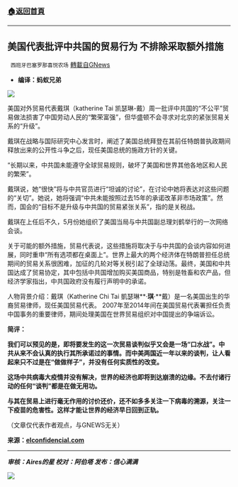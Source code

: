 ###  [:house:返回首頁](https://github.com/ourhimalayas/txt)
---


## 美国代表批评中共国的贸易行为 不排除采取额外措施
` 西班牙巴塞罗那喜悦农场` [轉載自GNews](https://gnews.org/zh-hans/1575558/)

- **编译：蚂蚁兄弟**


![](https://assets.gnews.org/wp-content/uploads/2021/10/tempsnip250.png)

美国对外贸易代表戴琪（katherine Tai 凯瑟琳-戴）周一批评中共国的“不公平”贸易做法损害了中国劳动人民的“繁荣富强”，但华盛顿不会寻求对北京的紧张贸易关系的“升级”。

戴琪在战略与国际研究中心发言时，阐述了美国总统拜登在其前任特朗普执政期间释放出来的公开性斗争之后，现任美国总统的施政方针的关键。

“长期以来，中共国未能遵守全球贸易规则，破坏了美国和世界其他各地区和人民的繁荣”。

戴琪说，她“很快”将与中共官员进行“坦诚的讨论”，在讨论中她将表达对这些问题的“关切”。她说，她将强调“中共未能按照过去15年的承诺改革非市场政策”。然而，国会的“目标不是升级与中共国的贸易紧张关系”，指的是关税战。

戴琪在上任后不久，5月份她组织了美国当局与中共国副总理刘鹤举行的一次网络会谈。

关于可能的额外措施，贸易代表说，这些措施将取决于与中共国的会谈内容如何进展，同时重申“所有选项都在桌面上”。世界上最大的两个经济体在特朗普担任总统期间的贸易关系很困难，加征的几轮对等关税引起了全球动荡。最终，美国和中共国达成了贸易协定，其中包括中共国增加购买美国商品，特别是牲畜和农产品，但经济学家指出，中共国政府没有履行声明中的承诺。

人物背景介绍：戴琪（Katherine Chi Tai 凱瑟琳**·**琪**·**戴）是一名美国出生的华裔贸易律师，现任美国贸易代表。 2007年至2014年间在美国贸易代表署担任负责中国事务的重要律师，期间处理美国在世界贸易组织对中国提出的争端诉讼。

**简评：**

**我们可以预见的是，即将要发生的这一次贸易谈判似乎又会是一场“口水战”。中共从来不会认真的执行其所承诺过的事情。而中美两国近一年以来的谈判，让人看起来只不过是在“做做样子”，并没有任何实质性的改变。**

**这场中共病毒大疫情并没有解决，世界的经济也即将到达崩溃的边缘。不去付诸行动的任何“谈判”都是在做无用功。**

**与其在贸易上进行毫无作用的讨价还价，还不如多多关注一下病毒的溯源，关注一下疫苗的危害性。这样才能让世界的经济早日回到正轨。**

（文章仅代表作者观点，与GNEWS无关）

**来源：[elconfidencial.com](https://www.elconfidencial.com/empresas/2021-10-04/ee-uu-critica-las_3301012/)**

* * *

***审核：Aires的星
校对：阿伯塔
发布：信心满满***

![](https://assets.gnews.org/wp-content/uploads/2021/10/tempsnip190.png)
